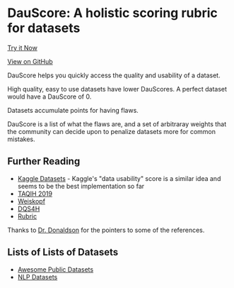 # DauScore: A holistic scoring rubric for datasets

[Try it Now](http://dauscore.treenotation.org/app/)

[View on GitHub](https://github.com/treenotation/dauscore)

DauScore helps you quickly access the quality and usability of a dataset.

High quality, easy to use datasets have lower DauScores. A perfect dataset would have a DauScore of 0.

Datasets accumulate points for having flaws.

DauScore is a list of what the flaws are, and a set of arbitraray weights that the community can decide upon to penalize datasets more for common mistakes.

## Further Reading

- [Kaggle Datasets](https://www.kaggle.com/product-feedback/93922) - Kaggle's "data usability" score is a similar idea and seems to be the best implementation so far
- [TAQIH 2019](https://www.sciencedirect.com/science/article/pii/S0169260718304188)
- [Weiskopf](https://egems.academyhealth.org/articles/10.5334/egems.218/)
- [DQS4H](https://www.i-hd.eu/index.cfm/services/dqs4h/)
- [Rubric](https://en.wikipedia.org/wiki/Rubric_(academic))

Thanks to [Dr. Donaldson](http://wphomes.soic.indiana.edu/drdonald/) for the pointers to some of the references.

## Lists of Lists of Datasets

- [Awesome Public Datasets](https://github.com/awesomedata/awesome-public-datasets)
- [NLP Datasets](https://github.com/niderhoff/nlp-datasets)
